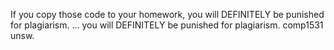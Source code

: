 If you copy those code to your homework, you will DEFINITELY be punished for plagiarism. ... you will DEFINITELY be punished for plagiarism. comp1531 unsw.

